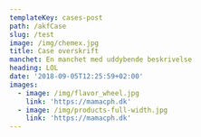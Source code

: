 ```yaml
---
templateKey: cases-post
path: /akfCase
slug: /test
image: /img/chemex.jpg
title: Case overskrift
manchet: En manchet med uddybende beskrivelse
heading: LOL
date: '2018-09-05T12:25:59+02:00'
images:
  - image: /img/flavor_wheel.jpg
    link: 'https://mamacph.dk'
  - image: /img/products-full-width.jpg
    link: 'https://mamacph.dk'
---
```


